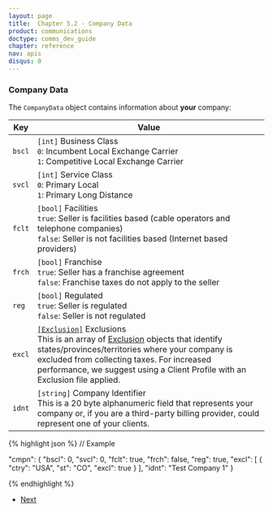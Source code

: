 ```yaml
---
layout: page
title:  Chapter 5.2 - Company Data
product: communications
doctype: comms_dev_guide
chapter: reference
nav: apis
disqus: 0
---
```


<h3>Company Data</h3>

The <code>CompanyData</code> object contains information about <b>your</b> company:

<div class="mobile-table">
  <table class="styled-table">
    <thead>
      <tr>
        <th>Key</th>
        <th>Value</th>
      </tr>
    </thead>
    <tbody>
      <tr>
        <td><code>bscl</code></td>
        <td><code>[int]</code> Business Class
        <br>
        <code>0</code>: Incumbent Local Exchange Carrier
        <br>
        <code>1</code>: Competitive Local Exchange Carrier
        </td>
      </tr>
      <tr>
        <td><code>svcl</code></td>
        <td><code>[int]</code> Service Class
        <br>
        <code>0</code>: Primary Local
        <br>
        <code>1</code>: Primary Long Distance
        </td>
      </tr>
      <tr>
        <td><code>fclt</code></td>
        <td><code>[bool]</code> Facilities
        <br>
        <code>true</code>: Seller is facilities based (cable operators and telephone companies)
        <br>
        <code>false</code>: Seller is not facilities based (Internet based providers)
        </td>
      </tr>
      <tr>
        <td><code>frch</code></td>
        <td><code>[bool]</code> Franchise 
        <br>
        <code>true</code>: Seller has a franchise agreement
        <br>
        <code>false</code>: Franchise taxes do not apply to the seller
        </td>
      </tr>
      <tr>
        <td><code>reg</code></td>
        <td><code>[bool]</code> Regulated 
        <br>
        <code>true</code>: Seller is regulated
        <br>
        <code>false</code>: Seller is not regulated
        </td>
      </tr>
      <tr>
        <td><code>excl</code></td>
        <td><a href="/communications/dev-guide/reference/exclusion/"><code>[Exclusion]</code></a> Exclusions 
        <br>
        This is an array of <a href="/communications/dev-guide/reference/exclusion/">Exclusion</a> objects that identify states/provinces/territories where your company is excluded from collecting taxes. For increased performance, we suggest using a Client Profile with an Exclusion file applied.
        </td>
      </tr>
      <tr>
        <td><code>idnt</code></td>
        <td><code>[string]</code> Company Identifier 
        <br>
        This is a 20 byte alphanumeric field that represents your company or, if you are a third-party billing provider, could represent one of your clients.
        </td>
      </tr>
    </tbody>
  </table>
<div>

{% highlight json %}
// Example

"cmpn": {
    "bscl": 0,
    "svcl": 0,
    "fclt": true,
    "frch": false,
    "reg": true,
    "excl": [
      {
        "ctry": "USA",
        "st": "CO",
        "excl": true
      }
    ],
    "idnt": "Test Company 1"
  }

{% endhighlight %}

<ul class="pager">
  <li class="next"><a href="/communications/dev-guide/reference/invoice/">Next<i class="glyphicon glyphicon-chevron-right"></i></a></li>
</ul>